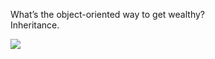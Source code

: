 What’s the object-oriented way to get wealthy?  
Inheritance.  

[![](https://www.codewars.com/users/alex-654/badges/micro)](https://www.codewars.com/users/alex-654)
